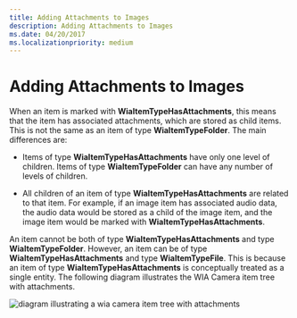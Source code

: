 ```yaml
---
title: Adding Attachments to Images
description: Adding Attachments to Images
ms.date: 04/20/2017
ms.localizationpriority: medium
---
```


# Adding Attachments to Images





When an item is marked with **WiaItemTypeHasAttachments**, this means that the item has associated attachments, which are stored as child items. This is not the same as an item of type **WiaItemTypeFolder**. The main differences are:

-   Items of type **WiaItemTypeHasAttachments** have only one level of children. Items of type **WiaItemTypeFolder** can have any number of levels of children.

-   All children of an item of type **WiaItemTypeHasAttachments** are related to that item. For example, if an image item has associated audio data, the audio data would be stored as a child of the image item, and the image item would be marked with **WiaItemTypeHasAttachments**.

An item cannot be both of type **WiaItemTypeHasAttachments** and type **WiaItemTypeFolder**. However, an item can be of type **WiaItemTypeHasAttachments** and type **WiaItemTypeFile**. This is because an item of type **WiaItemTypeHasAttachments** is conceptually treated as a single entity. The following diagram illustrates the WIA Camera item tree with attachments.

![diagram illustrating a wia camera item tree with attachments](images/camera-tree-attachments.png)

 

 




